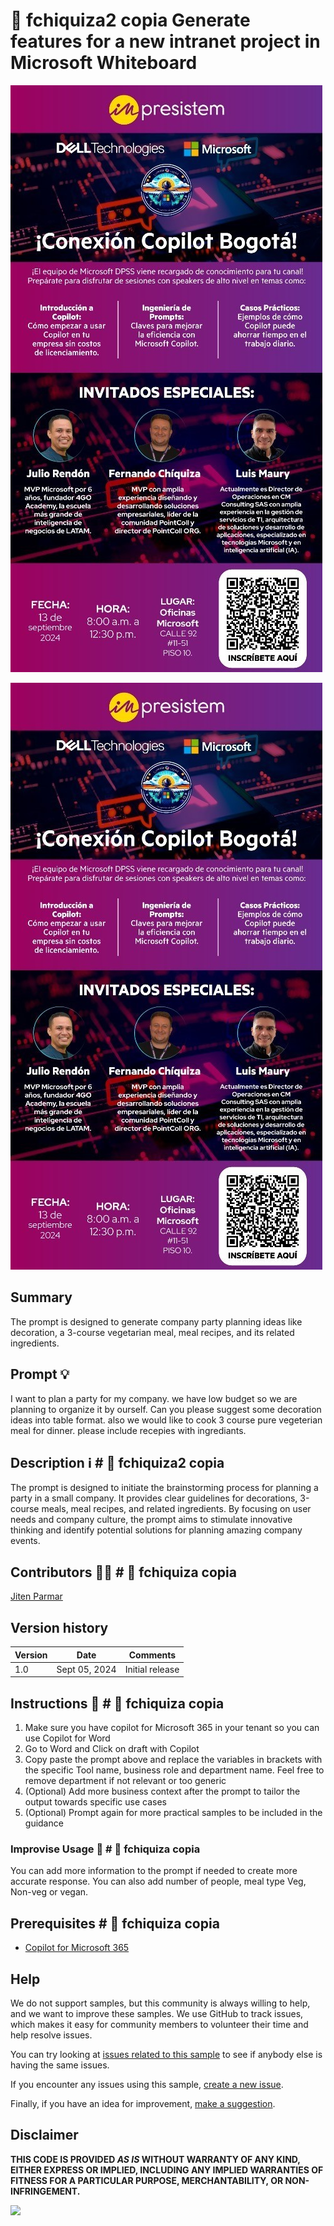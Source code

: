 ﻿# 🚀 fchiquiza2 copia Generate features for a new intranet project in Microsoft Whiteboard

![Demo of generating adaptivecard](./assets/flyerimpre.jpg)

![Prompt query](./assets/flyerimpre.jpg)

## Summary

The prompt is designed to generate company party planning ideas like decoration, a 3-course vegetarian meal, meal recipes, and its related ingredients.

## Prompt 💡

I want to plan a party for my company. we have low budget so we are planning to organize it by ourself. Can you please suggest some decoration ideas into table format. also we would like to cook 3 course pure vegeterian meal for dinner. please include recepies with ingrediants.

## Description ℹ️ # 🚀 fchiquiza2 copia

The prompt is designed to initiate the brainstorming process for planning a party in a small company. It provides clear guidelines for decorations, 3-course meals, meal recipes, and related ingredients. By focusing on user needs and company culture, the prompt aims to stimulate innovative thinking and identify potential solutions for planning amazing company events.

## Contributors 👨‍💻 # 🚀 fchiquiza copia

[Jiten Parmar](https://github.com/fchiquizar)

## Version history

Version|Date|Comments
-------|----|--------
1.0|Sept 05, 2024|Initial release


## Instructions 📝 # 🚀 fchiquiza copia

1. Make sure you have copilot for Microsoft 365 in your tenant so you can use Copilot for Word
2. Go to Word and Click on draft with Copilot
3. Copy paste the prompt above and replace the variables in brackets with the specific Tool name, business role and department name. Feel free to remove department if not relevant or too generic
4. (Optional) Add more business context after the prompt to tailor the output towards specific use cases
5. (Optional) Prompt again for more practical samples to be included in the guidance
### Improvise Usage 🚀 # 🚀 fchiquiza copia
You can add more information to the prompt if needed to create more accurate response. You can also add number of people, meal type Veg, Non-veg or vegan.

## Prerequisites # 🚀 fchiquiza copia

* [Copilot for Microsoft 365](https://developer.microsoft.com/microsoft-365/dev-program)

## Help

We do not support samples, but this community is always willing to help, and we want to improve these samples. We use GitHub to track issues, which makes it easy for  community members to volunteer their time and help resolve issues.

You can try looking at [issues related to this sample](https://github.com/pnp/copilot-prompts/issues?q=label%3A%22sample%3A%20whiteboard-intranet-ideation-prompt%22) to see if anybody else is having the same issues.

If you encounter any issues using this sample, [create a new issue](https://github.com/pnp/copilot-prompts/issues/new).

Finally, if you have an idea for improvement, [make a suggestion](https://github.com/pnp/copilot-prompts/issues/new).

## Disclaimer

**THIS CODE IS PROVIDED *AS IS* WITHOUT WARRANTY OF ANY KIND, EITHER EXPRESS OR IMPLIED, INCLUDING ANY IMPLIED WARRANTIES OF FITNESS FOR A PARTICULAR PURPOSE, MERCHANTABILITY, OR NON-INFRINGEMENT.**

![](https://m365-visitor-stats.azurewebsites.net/SamplesGallery/copilotprompts-company-party-planner)
